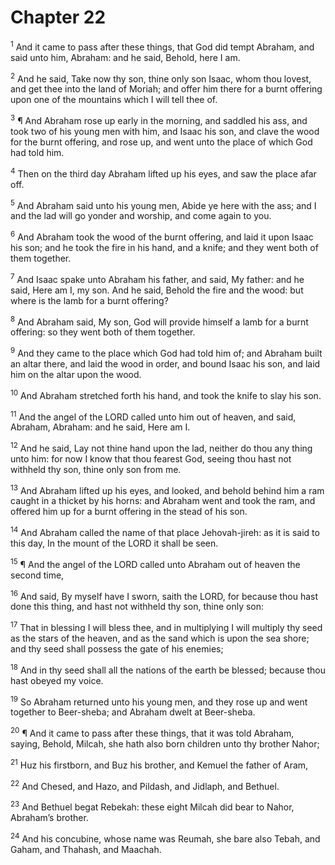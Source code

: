 # Chapter 22

<sup>1</sup> And it came to pass after these things, that God did tempt Abraham, and said unto him, Abraham: and he said, Behold, here I am. 

<sup>2</sup> And he said, Take now thy son, thine only son Isaac, whom thou lovest, and get thee into the land of Moriah; and offer him there for a burnt offering upon one of the mountains which I will tell thee of. 

<sup>3</sup> ¶ And Abraham rose up early in the morning, and saddled his ass, and took two of his young men with him, and Isaac his son, and clave the wood for the burnt offering, and rose up, and went unto the place of which God had told him. 

<sup>4</sup> Then on the third day Abraham lifted up his eyes, and saw the place afar off. 

<sup>5</sup> And Abraham said unto his young men, Abide ye here with the ass; and I and the lad will go yonder and worship, and come again to you. 

<sup>6</sup> And Abraham took the wood of the burnt offering, and laid it upon Isaac his son; and he took the fire in his hand, and a knife; and they went both of them together. 

<sup>7</sup> And Isaac spake unto Abraham his father, and said, My father: and he said, Here am I, my son. And he said, Behold the fire and the wood: but where is the lamb for a burnt offering? 

<sup>8</sup> And Abraham said, My son, God will provide himself a lamb for a burnt offering: so they went both of them together. 

<sup>9</sup> And they came to the place which God had told him of; and Abraham built an altar there, and laid the wood in order, and bound Isaac his son, and laid him on the altar upon the wood. 

<sup>10</sup> And Abraham stretched forth his hand, and took the knife to slay his son. 

<sup>11</sup> And the angel of the LORD called unto him out of heaven, and said, Abraham, Abraham: and he said, Here am I. 

<sup>12</sup> And he said, Lay not thine hand upon the lad, neither do thou any thing unto him: for now I know that thou fearest God, seeing thou hast not withheld thy son, thine only son from me. 

<sup>13</sup> And Abraham lifted up his eyes, and looked, and behold behind him a ram caught in a thicket by his horns: and Abraham went and took the ram, and offered him up for a burnt offering in the stead of his son. 

<sup>14</sup> And Abraham called the name of that place Jehovah-jireh: as it is said to this day, In the mount of the LORD it shall be seen. 

<sup>15</sup> ¶ And the angel of the LORD called unto Abraham out of heaven the second time, 

<sup>16</sup> And said, By myself have I sworn, saith the LORD, for because thou hast done this thing, and hast not withheld thy son, thine only son: 

<sup>17</sup> That in blessing I will bless thee, and in multiplying I will multiply thy seed as the stars of the heaven, and as the sand which is upon the sea shore; and thy seed shall possess the gate of his enemies; 

<sup>18</sup> And in thy seed shall all the nations of the earth be blessed; because thou hast obeyed my voice. 

<sup>19</sup> So Abraham returned unto his young men, and they rose up and went together to Beer-sheba; and Abraham dwelt at Beer-sheba. 

<sup>20</sup> ¶ And it came to pass after these things, that it was told Abraham, saying, Behold, Milcah, she hath also born children unto thy brother Nahor; 

<sup>21</sup> Huz his firstborn, and Buz his brother, and Kemuel the father of Aram, 

<sup>22</sup> And Chesed, and Hazo, and Pildash, and Jidlaph, and Bethuel. 

<sup>23</sup> And Bethuel begat Rebekah: these eight Milcah did bear to Nahor, Abraham’s brother. 

<sup>24</sup> And his concubine, whose name was Reumah, she bare also Tebah, and Gaham, and Thahash, and Maachah. 


